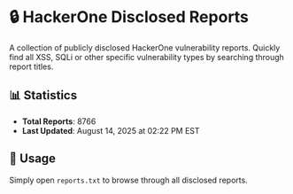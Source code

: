 # 🔒 HackerOne Disclosed Reports

A collection of publicly disclosed HackerOne vulnerability reports. Quickly find all XSS, SQLi or other specific vulnerability types by searching through report titles.

## 📊 Statistics

- **Total Reports**: 8766
- **Last Updated**: August 14, 2025 at 02:22 PM EST

## 🚀 Usage

Simply open `reports.txt` to browse through all disclosed reports.

